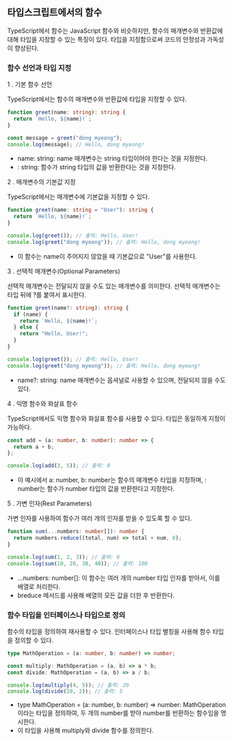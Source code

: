 ## 타입스크립트에서의 함수

TypeScript에서 함수는 JavaScript 함수와 비슷하지만, 함수의 매개변수와 반환값에 대해 타입을 지정할 수 있는 특징이 있다. 타입을 지정함으로써 코드의 안정성과 가독성이 향상된다.

### 함수 선언과 타입 지정

1 . 기본 함수 선언

TypeScript에서는 함수의 매개변수와 반환값에 타입을 지정할 수 있다.

```ts
function greet(name: string): string {
  return `Hello, ${name}!`;
}

const message = greet("dong myeong");
console.log(message); // Hello, dong myeong!
```

- name: string: name 매개변수는 string 타입이어야 한다는 것을 지정한다.
- : string: 함수가 string 타입의 값을 반환한다는 것을 지정한다.

2 . 매개변수의 기본값 지정

TypeScript에서는 매개변수에 기본값을 지정할 수 있다.

```ts
function greet(name: string = "User"): string {
  return `Hello, ${name}!`;
}

console.log(greet()); // 출력: Hello, User!
console.log(greet("dong myeong")); // 출력: Hello, dong myeong!
```

- 이 함수는 name이 주어지지 않았을 때 기본값으로 "User"를 사용한다.

3 . 선택적 매개변수(Optional Parameters)

선택적 매개변수는 전달되지 않을 수도 있는 매개변수를 의미한다. 선택적 매개변수는 타입 뒤에 ?를 붙여서 표시한다.

```ts
function greet(name?: string): string {
  if (name) {
    return `Hello, ${name}!`;
  } else {
    return "Hello, User!";
  }
}

console.log(greet()); // 출력: Hello, User!
console.log(greet("dong myeong")); // 출력: Hello, dong myeong!
```

- name?: string: name 매개변수는 옵셔널로 사용할 수 있으며, 전달되지 않을 수도 있다.

4 . 익명 함수와 화살표 함수

TypeScript에서도 익명 함수와 화살표 함수를 사용할 수 있다. 타입은 동일하게 지정이 가능하다.

```ts
const add = (a: number, b: number): number => {
  return a + b;
};

console.log(add(3, 5)); // 출력: 8
```

- 이 예시에서 a: number, b: number는 함수의 매개변수 타입을 지정하며, : number는 함수가 number 타입의 값을 반환한다고 지정한다.

5 . 가변 인자(Rest Parameters)

가변 인자를 사용하여 함수가 여러 개의 인자를 받을 수 있도록 할 수 있다.

```ts
function sum(...numbers: number[]): number {
  return numbers.reduce((total, num) => total + num, 0);
}

console.log(sum(1, 2, 3)); // 출력: 6
console.log(sum(10, 20, 30, 40)); // 출력: 100
```

- ...numbers: number[]: 이 함수는 여러 개의 number 타입 인자를 받아서, 이를 배열로 처리한다.
- breduce 메서드를 사용해 배열의 모든 값을 더한 후 반환한다.

### 함수 타입을 인터페이스나 타입으로 정의

함수의 타입을 정의하여 재사용할 수 있다. 인터페이스나 타입 별칭을 사용해 함수 타입을 정의할 수 있다.

```ts
type MathOperation = (a: number, b: number) => number;

const multiply: MathOperation = (a, b) => a * b;
const divide: MathOperation = (a, b) => a / b;

console.log(multiply(4, 5)); // 출력: 20
console.log(divide(10, 2)); // 출력: 5
```

- type MathOperation = (a: number, b: number) => number: MathOperation이라는 타입을 정의하여, 두 개의 number를 받아 number를 반환하는 함수임을 명시한다.
- 이 타입을 사용해 multiply와 divide 함수를 정의한다.
